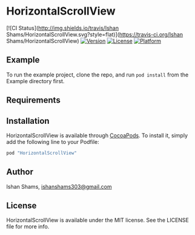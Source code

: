 # HorizontalScrollView

[![CI Status](http://img.shields.io/travis/Ishan Shams/HorizontalScrollView.svg?style=flat)](https://travis-ci.org/Ishan Shams/HorizontalScrollView)
[![Version](https://img.shields.io/cocoapods/v/HorizontalScrollView.svg?style=flat)](http://cocoapods.org/pods/HorizontalScrollView)
[![License](https://img.shields.io/cocoapods/l/HorizontalScrollView.svg?style=flat)](http://cocoapods.org/pods/HorizontalScrollView)
[![Platform](https://img.shields.io/cocoapods/p/HorizontalScrollView.svg?style=flat)](http://cocoapods.org/pods/HorizontalScrollView)

## Example

To run the example project, clone the repo, and run `pod install` from the Example directory first.

## Requirements

## Installation

HorizontalScrollView is available through [CocoaPods](http://cocoapods.org). To install
it, simply add the following line to your Podfile:

```ruby
pod "HorizontalScrollView"
```

## Author

Ishan Shams, ishanshams303@gmail.com

## License

HorizontalScrollView is available under the MIT license. See the LICENSE file for more info.
